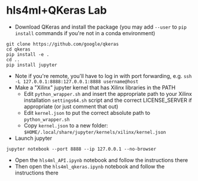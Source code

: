 # hls4ml+QKeras Lab

- Download QKeras and install the package (you may add `--user` to `pip install` commands if you're not in a conda environment)
```
git clone https://github.com/google/qkeras
cd qkeras
pip install -e .
cd ..
pip install jupyter
```
- Note if you're remote, you'll have to log in with port forwarding, e.g. `ssh -L 127.0.0.1:8888:127.0.0.1:8888 username@host`
- Make a "Xilinx" jupyter kernel that has Xilinx libraries in the PATH
  - Edit `python_wrapper.sh` and insert the appropriate path to your Xilinx installation `settings64.sh` script and the correct LICENSE_SERVER if appropriate (or just comment that out)
  - Edit `kernel.json` to put the correct absolute path to `python_wrapper.sh`
  - Copy `kernel.json` to a new folder: `$HOME/.local/share/jupyter/kernels/xilinx/kernel.json`
- Launch jupyter
```
jupyter notebook --port 8888 --ip 127.0.0.1 --no-browser
```
- Open the `hls4ml_API.ipynb` notebook and follow the instructions there
- Then open the `hls4ml_qkeras.ipynb` notebook and follow the instructions there
